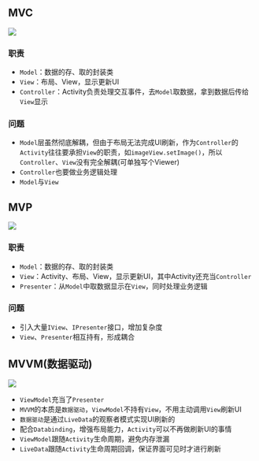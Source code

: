 ## MVC
![](https://gitee.com/hysbtr/pic/raw/master/mvc.png)

### 职责
* `Model`：数据的存、取的封装类
* `View`：布局、View，显示更新UI
* `Controller`：Activity负责处理交互事件，去`Model`取数据，拿到数据后传给`View`显示

### 问题
* `Model`层虽然彻底解耦，但由于布局无法完成UI刷新，作为`Controller`的`Activity`往往要承担`View`的职责，如`imageView.setImage()`，所以`Controller`、`View`没有完全解耦(可单独写个Viewer)
* `Controller`也要做业务逻辑处理
* `Model`与`View`

## MVP
![](https://gitee.com/hysbtr/pic/raw/master/mvp.jpg)

### 职责
* `Model`：数据的存、取的封装类
* `View`：Activity、布局、View，显示更新UI，其中Activity还充当`Controller`
* `Presenter`：从`Model`中取数据显示在`View`，同时处理业务逻辑

### 问题
* 引入大量`IView`、`IPresenter`接口，增加复杂度
* `View`、`Presenter`相互持有，形成耦合

## MVVM(数据驱动)
![](https://gitee.com/hysbtr/pic/raw/master/mvvm.png)

* `ViewModel`充当了`Presenter`
* `MVVM`的本质是`数据驱动`，`ViewModel`不持有`View`，不用主动调用`View`刷新UI
* `数据驱动`是通过`LiveData`的观察者模式实现UI刷新的
* 配合`Databinding`，增强布局能力，`Activity`可以不再做刷新UI的事情
* `ViewModel`跟随`Activity`生命周期，避免内存泄漏
* `LiveData`跟随`Activity`生命周期回调，保证界面可见时才进行刷新

